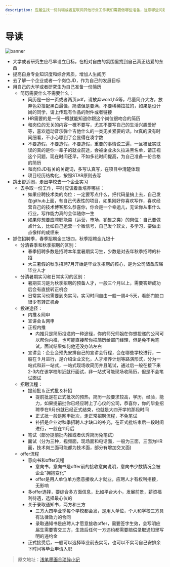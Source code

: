 ```yaml
---
description: 应届生找一份前端或者互联网其他行业工作我们需要做哪些准备，注意哪些问题
---
```


# 导读

![banner](/media/okaychen/winE/FEE/GitHub/clone-mine/CDN/brochure/image/tag.jpg)

* 大学或者研究生应尽早设立目标，在相对自由的氛围里找到自己真正热爱的东西
* 提高自身专业知识度和综合素质，增加人生阅历
* 去了解一个企业或者一个岗位JD，作为自己的发展目标
* 用自己的大学或者研究生为自己准备一份简历
  * 简历需要什么不需要什么：
    * 简历是一份一页或者两页pdf，请放弃word,h5等，尽量简介大方，放弃色彩搭配黑白最佳，简洁但是要满，不要稀稀拉拉的，如果是设计岗的同学，请上传现有作品的附件或者链接
    * HR需要的是一份一眼就能知道你跟这个岗位很吻合的简历
    * 和岗位的无关的内容一概不要写，尤其不要写自己的生活兴趣爱好等，喜欢运动音乐弹个吉他什么的一类无关紧要的话，hr真的没有时间细看，不小心瞟到了会显得在凑字数
    * 不要造假，不要造假，不要造假，重要的事情说三遍，一旦被证实耽误的真的是你一辈子的就业前途，会被企业永久拉进黑名单，请正视这个问题，现在时间还早，不如多花时间提高，为自己准备一份合格的简历
    * 和岗位JD有关的关键词，多写认真写，在项目中清楚体现
    * 项目经历结构化，按照STAR原则去写
* 跳出舒适圈，走出学校去一个企业实习
  * 去争取一份工作，平时应该着重培养哪些：
    * 如果应聘技术类的岗位：一定要写点什么，把代码量搞上去，自己发在github上面，有自己代表性的项目，如果刚好你喜欢写作，喜欢经营自己的技术博客那么恭喜你，你会是一个幸运儿，无论你从事什么行业，写作能力真的会伴随你一生
    * 如果你想要应聘职能类（运营，市场，销售之类）的岗位：自己要做点什么，比如自己运营一个微信号，自己发个软文，多学习，要做出点像样的成绩来
* 抓住招聘季，春季招聘金三银四，秋季招聘金九银十
  * 分清春季和秋季招聘的区别：
    * 春季招聘多数是招聘本年度暑期实习生，少数是对去年秋季招聘的补招
    * 大三暑假的秋季招聘7月开始是毕业季招聘的核心，是为公司储备应届毕业人才
  * 分清暑期实习和日常实习的区别：
    * 暑期实习是为秋季招聘的预备人才，一般三个月以上，需要答辩成功后会有直接转正机会
    * 日常实习也需要到岗实习，实习时间自由一般一周4-5天，看部门缺口很少有转正机会
  * 投递途径：
    * 内推＆网申
    * 宣讲会＆网申
    * 正视内推
      * 内推只是简历投递的一种途径，你的师兄师姐在你想投递的公司可以帮你内推，也可能直接帮你把简历给部门经理，但是免不免笔试，面试结果如何他还没办法左右
    * 宣讲会：企业会预先安排自己的宣讲会行程，会在哪些学校进行，一般在９月进行，是介绍企业文化，人才培养计划等路演形式，分为一站式和非一站式，一站式现场收简历并且笔试，通过后一般在接下来2-3内在该学校附近就行面试，非一站式可能现场收简历，但是不会笔试面试
  * 招聘流程：
    * 提前批＆正式批＆补招
      * 提前批是在正式批次的预热，简历一般要求较高，学历，经验，能力，如果提前批你已经应聘上了心仪的公司，恭喜你，你的毕业招聘季在9月份就已经正式结束，也就是大四开学的那段时间
      * 正式批一般是网申批次，走正常招聘流程，不免笔试
      * 补招是企业对秋季招聘人才缺口的补充，在正式批结束后一段时间进行，一般在11月后
    * 笔试（部分提前批内推或者优秀简历免笔试）
    * 面试（分为三种，视频面，现场面和电话面，一般为三面，三面为HR面，技术岗三面可能都为技术面，部分有增加交叉面\)
  * offer流程
    * 意向书和offer流程
      * 意向书，意向书是offer前的接收意向说明，意向书少数情况会被企业"拥抱变化"
      * offer是用人单位单方愿意接收人才就业，应聘人才有权利拒接，无影响
    * 多offer选择，要综合多方面信息，比如平台大小，发展前景，薪资福利待遇，选择最心仪的
    * 关于录取通知书，两方和三方
      * 三方大四毕业季每个学校都会发，是用人单位，个人和学校三方具有法律效力的合同
      * 录取通知书是应聘人才愿意接收offer，需要签字生效，会写明应届生需要寄交三方，生效后任何一方违约都需要赔偿录取通知里写明的违约金
    * 正式接受后，一般可以选择毕业前去实习，也可以不实习自己安排余下时间等毕业申请入职

> 原文地址：[浅笔墨画❀琐碎小记](https://www.chenqaq.com/2019/11/22/life-speech20191124/)

